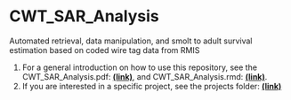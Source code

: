 # CWT_SAR_Analysis
Automated retrieval, data manipulation, and smolt to adult survival estimation based on coded wire tag data from RMIS
1. For a general introduction on how to use this repository, see the CWT_SAR_Analysis.pdf: [**(link)**](https://github.com/tbuehrens/CWT_SAR_Analysis/blob/main/CWT_SAR_Analysis.pdf), and CWT_SAR_Analysis.rmd: [**(link)**](https://github.com/tbuehrens/CWT_SAR_Analysis/blob/main/CWT_SAR_Analysis.Rmd).
2. If you are interested in a specific project, see the projects folder: [**(link)**](https://github.com/tbuehrens/CWT_SAR_Analysis/tree/main/projects)
